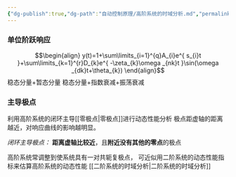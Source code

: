 ```yaml
---
{"dg-publish":true,"dg-path":"自动控制原理/高阶系统的时域分析.md","permalink":"/自动控制原理/高阶系统的时域分析/","noteIcon":"","created":"2024-04-16T13:01:27.500+08:00","updated":"2024-04-18T11:01:16.915+08:00"}
---
```



### 单位阶跃响应
$$\begin{align}
y(t)=1+\sum\limits_{i=1}^{q}A_{i}e^{ s_{i}t }+\sum\limits_{k=1}^{r}D_{k}e^{ -\zeta_{k}\omega _{nk}t }\sin(\omega _{dk}t+\theta_{k})
\end{align}$$
稳态分量+暂态分量
稳态分量+指数衰减+振荡衰减

### 主导极点
利用高阶系统的闭环主导[[零极点\|零极点]]进行动态性能分析
极点距虚轴的距离越近，对响应曲线的影响越明显。

*闭环主导极点：*
**距离虚轴比较近**，且**附近没有其他的零点**的极点

高阶系统常调整到使系统具有一对共轭复极点，
可近似用二阶系统的动态性能指标来估算高阶系统的动态性能
[[二阶系统的时域分析\|二阶系统的时域分析]]



